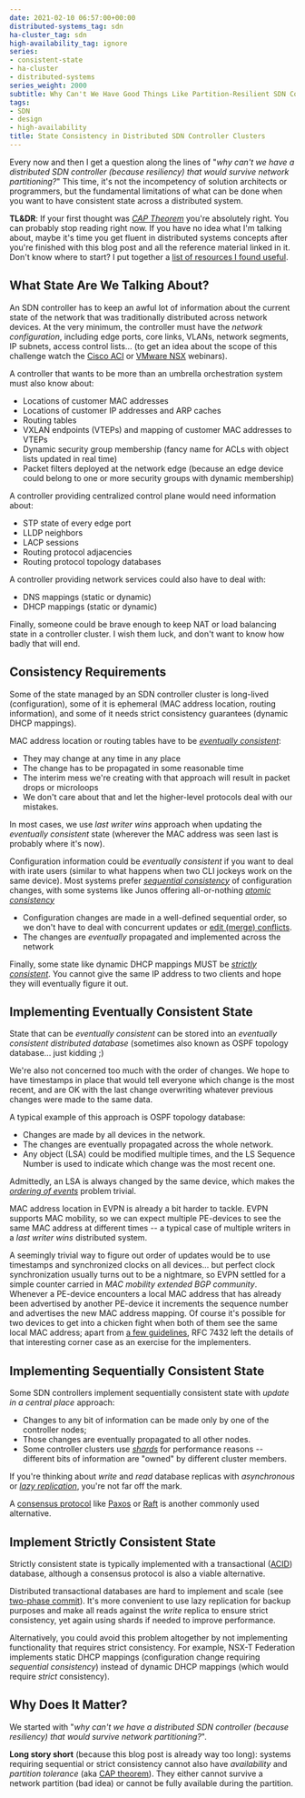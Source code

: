 ```yaml
---
date: 2021-02-10 06:57:00+00:00
distributed-systems_tag: sdn
ha-cluster_tag: sdn
high-availability_tag: ignore
series:
- consistent-state
- ha-cluster
- distributed-systems
series_weight: 2000
subtitle: Why Can't We Have Good Things Like Partition-Resilient SDN Controllers
tags:
- SDN
- design
- high-availability
title: State Consistency in Distributed SDN Controller Clusters
---
```

Every now and then I get a question along the lines of "_why can't we have a distributed SDN controller (because resiliency) that would survive network partitioning?_" This time, it's not the incompetency of solution architects or programmers, but the fundamental limitations of what can be done when you want to have consistent state across a distributed system.

**TL&DR**: If your first thought was *[CAP Theorem](https://en.wikipedia.org/wiki/CAP_theorem)* you're absolutely right. You can probably stop reading right now. If you have no idea what I'm talking about, maybe it's time you get fluent in distributed systems concepts after you're finished with this blog post and all the reference material linked in it. Don't know where to start? I put together a [list of resources I found useful](https://www.ipspace.net/kb/tag/distributed-systems.html).
<!--more-->
## What State Are We Talking About?

An SDN controller has to keep an awful lot of information about the current state of the network that was traditionally distributed across network devices. At the very minimum, the controller must have the *network configuration*, including edge ports, core links, VLANs, network segments, IP subnets, access control lists... (to get an idea about the scope of this challenge watch the [Cisco ACI](https://www.ipspace.net/Cisco_ACI_Deep_Dive) or [VMware NSX](https://www.ipspace.net/VMware_NSX_Technical_Deep_Dive) webinars).

A controller that wants to be more than an umbrella orchestration system must also know about:

* Locations of customer MAC addresses
* Locations of customer IP addresses and ARP caches
* Routing tables
* VXLAN endpoints (VTEPs) and mapping of customer MAC addresses to VTEPs
* Dynamic security group membership (fancy name for ACLs with object lists updated in real time)
* Packet filters deployed at the network edge (because an edge device could belong to one or more security groups with dynamic membership)

A controller providing centralized control plane would need information about:

* STP state of every edge port
* LLDP neighbors
* LACP sessions
* Routing protocol adjacencies
* Routing protocol topology databases

A controller providing network services could also have to deal with:

* DNS mappings (static or dynamic)
* DHCP mappings (static or dynamic)

Finally, someone could be brave enough to keep NAT or load balancing state in a controller cluster. I wish them luck, and don't want to know how badly that will end.

## Consistency Requirements

Some of the state managed by an SDN controller cluster is long-lived (configuration), some of it is ephemeral (MAC address location, routing information), and some of it needs strict consistency guarantees (dynamic DHCP mappings).

MAC address location or routing tables have to be *[eventually consistent](https://en.wikipedia.org/wiki/Eventual_consistency)*:

* They may change at any time in any place
* The change has to be propagated in some reasonable time
* The interim mess we're creating with that approach will result in packet drops or microloops
* We don't care about that and let the higher-level protocols deal with our mistakes.

In most cases, we use *last writer wins* approach when updating the *eventually consistent* state (wherever the MAC address was seen last is probably where it's now).

Configuration information could be *eventually consistent* if you want to deal with irate users (similar to what happens when two CLI jockeys work on the same device). Most systems prefer *[sequential consistency](https://en.wikipedia.org/wiki/Sequential_consistency)* of configuration changes, with some systems like Junos offering all-or-nothing *[atomic consistency](https://en.wikipedia.org/wiki/Atomicity_(database_systems))*

* Configuration changes are made in a well-defined sequential order, so we don't have to deal with concurrent updates or [edit (merge) conflicts](https://en.wikipedia.org/wiki/Edit_conflict).
* The changes are *eventually* propagated and implemented across the network

Finally, some state like dynamic DHCP mappings MUST be *[strictly consistent](https://en.wikipedia.org/wiki/Consistency_model#Strict_consistency)*. You cannot give the same IP address to two clients and hope they will eventually figure it out.

## Implementing Eventually Consistent State

State that can be *eventually consistent* can be stored into an *eventually consistent distributed database* (sometimes also known as OSPF topology database... just kidding ;) 

We're also not concerned too much with the order of changes. We hope to have timestamps in place that would tell everyone which change is the most recent, and are OK with the last change overwriting whatever previous changes were made to the same data.

A typical example of this approach is OSPF topology database:

* Changes are made by all devices in the network. 
* The changes are eventually propagated across the whole network.
* Any object (LSA) could be modified multiple times, and the LS Sequence Number is used to indicate which change was the most recent one.

Admittedly, an LSA is always changed by the same device, which makes the *[ordering of events](https://en.wikipedia.org/wiki/Lamport_timestamp)* problem trivial.

MAC address location in EVPN is already a bit harder to tackle. EVPN supports MAC mobility, so we can expect multiple PE-devices to see the same MAC address at different times -- a typical case of multiple writers in a *last writer wins* distributed system. 

A seemingly trivial way to figure out order of updates would be to use timestamps and synchronized clocks on all devices... but perfect clock synchronization usually turns out to be a nightmare, so EVPN settled for a simple counter carried in *MAC mobility extended BGP community*. Whenever a PE-device encounters a local MAC address that has already been advertised by another PE-device it increments the sequence number and advertises the new MAC address mapping. Of course it's possible for two devices to get into a chicken fight when both of them see the same local MAC address; apart from [a few guidelines](https://tools.ietf.org/html/rfc7432#section-15.1), RFC 7432 left the details of that interesting corner case as an exercise for the implementers.

## Implementing Sequentially Consistent State

Some SDN controllers implement sequentially consistent state with *update in a central place* approach:

* Changes to any bit of information can be made only by one of the controller nodes;
* Those changes are eventually propagated to all other nodes.
* Some controller clusters use *[shards](https://en.wikipedia.org/wiki/Shard_(database_architecture))* for performance reasons -- different bits of information are "owned" by different cluster members.

If you're thinking about *write* and *read* database replicas with *asynchronous* or *[lazy replication](https://en.wikipedia.org/wiki/Optimistic_replication)*, you're not far off the mark.

A [consensus protocol](https://en.wikipedia.org/wiki/Consensus_(computer_science)#Some_consensus_protocols) like [Paxos](https://en.wikipedia.org/wiki/Paxos_(computer_science)) or [Raft](https://en.wikipedia.org/wiki/Raft_(algorithm)) is another commonly used alternative.

## Implement Strictly Consistent State

Strictly consistent state is typically implemented with a transactional ([ACID](https://en.wikipedia.org/wiki/ACID)) database, although a consensus protocol is also a viable alternative.

Distributed transactional databases are hard to implement and scale (see [two-phase commit](https://en.wikipedia.org/wiki/Two-phase_commit_protocol)). It's more convenient to use lazy replication for backup purposes and make all reads against the *write* replica to ensure strict consistency, yet again using shards if needed to improve performance.

Alternatively, you could avoid this problem altogether by not implementing functionality that requires strict consistency. For example, NSX-T Federation implements static DHCP mappings (configuration change requiring *sequential consistency*) instead of dynamic DHCP mappings (which would require *strict* consistency).

## Why Does It Matter?

We started with "_why can't we have a distributed SDN controller (because resiliency) that would survive network partitioning?_".

**Long story short** (because this blog post is already way too long): systems requiring sequential or strict consistency cannot also have *availability* and *partition tolerance* (aka [CAP theorem](https://en.wikipedia.org/wiki/CAP_theorem)). They either cannot survive a network partition (bad idea) or cannot be fully available during the partition.
